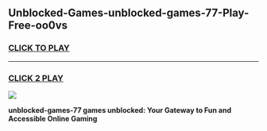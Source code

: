 
## Unblocked-Games-unblocked-games-77-Play-Free-oo0vs
<h3>
<a href="https://premium76.site?title=unblocked-games-77&ref=23A">CLICK TO PLAY</a></h3>
<hr>

<h3>
<a href="https://premium76.site?title=unblocked-games-77&ref=23A">CLICK 2 PLAY</a>
  
</h3>

<a href="https://premium76.site?title=unblocked-games-77&ref=23A"><img src="https://clearcache.store/games.png"></a>


**unblocked-games-77 games unblocked: Your Gateway to Fun and Accessible Online Gaming**
